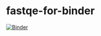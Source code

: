 # fastqe-for-binder

[![Binder](https://mybinder.org/badge_logo.svg)](https://mybinder.org/v2/gh/JasonJWilliamsNY/fastqe-for-binder/master)
